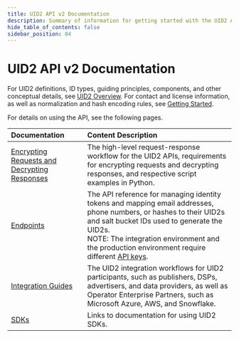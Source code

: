 ```yaml
---
title: UID2 API v2 Documentation
description: Summary of information for getting started with the UID2 API v2.
hide_table_of_contents: false
sidebar_position: 04
---
```


# UID2 API v2 Documentation

For UID2 definitions, ID types, guiding principles, components, and other conceptual details, see [UID2 Overview](intro.md). For contact and license information, as well as normalization and hash encoding rules, see [Getting Started](/docs/category/getting-started).

For details on using the API, see the following pages.

| Documentation | Content Description |
| :--- | :--- |
| [Encrypting Requests and Decrypting Responses](getting-started/gs-encryption-decryption.md) | The high-level request-response workflow for the UID2 APIs, requirements for encrypting requests and decrypting responses, and respective script examples in Python.  |
| [Endpoints](endpoints/summary-endpoints.md) | The API reference for managing identity tokens and mapping email addresses, phone numbers, or hashes to their UID2s and salt bucket IDs used to generate the UID2s.<br/>NOTE: The integration environment and the production environment require different [API keys](ref-info/glossary-uid.md#gl-api-key). |
| [Integration Guides](guides/summary-guides.md) | The UID2 integration workflows for UID2 participants, such as publishers, DSPs, advertisers, and data providers, as well as Operator Enterprise Partners, such as Microsoft Azure, AWS, and Snowflake. |
| [SDKs](sdks/summary-sdks.md) | Links to documentation for using UID2 SDKs. | 
